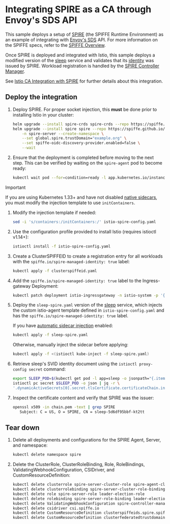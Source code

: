 # Integrating SPIRE as a CA through Envoy's SDS API

This sample deploys a setup of [SPIRE](https://github.com/spiffe/spire) (the SPIFFE Runtime Environment) as an example of integrating with [Envoy's SDS](https://www.envoyproxy.io/docs/envoy/latest/configuration/security/secret) API. For more information
on the SPIFFE specs, refer to the [SPIFFE Overview](https://spiffe.io/docs/latest/spiffe-about/overview/).

Once SPIRE is deployed and integrated with Istio, this sample deploys a modified version of the [sleep](/samples/sleep/README.md) service and validates that its [identity](https://spiffe.io/docs/latest/spiffe-about/spiffe-concepts/#spiffe-verifiable-identity-document-svid) was issued by SPIRE. Workload registration is handled by the [SPIRE Controller Manager](https://github.com/spiffe/spire-controller-manager).

See [Istio CA Integration with SPIRE](https://istio.io/latest/docs/ops/integrations/spire) for further details about this integration.

## Deploy the integration

1. Deploy SPIRE. For proper socket injection, this **must** be done prior to installing Istio in your cluster:

    ```bash
    helm upgrade --install spire-crds spire-crds --repo https://spiffe.github.io/helm-charts-hardened/ --version 0.5.0
    helm upgrade --install spire spire --repo https://spiffe.github.io/helm-charts-hardened/  --version 0.24.0 \
        -n spire-server --create-namespace \
        --set global.spire.trustDomain="example.org" \
        --set spiffe-oidc-discovery-provider.enabled=false \
        --wait
    ```

1. Ensure that the deployment is completed before moving to the next step. This can be verified by waiting on the `spire-agent` pod to become ready:

   ```bash
   kubectl wait pod --for=condition=ready -l app.kubernetes.io/instance=spire -l app.kubernetes.io/name=agent -n spire-server
   ```

> [!IMPORTANT]
> If you are using Kubernetes 1.33+ and have not disabled [native sidecars](https://istio.io/latest/blog/2023/native-sidecars/),
> you must modify the injection template to use `initContainers`.

1. Modify the injection template if needed:

    ```bash
    sed -i 's/containers:/initContainers:/' istio-spire-config.yaml
    ```

1. Use the configuration profile provided to install Istio (requires istioctl v1.14+):

    ```bash
    istioctl install -f istio-spire-config.yaml
    ```

1. Create a ClusterSPIFFEID to create a registration entry for all workloads with the `spiffe.io/spire-managed-identity: true` label:

   ```bash
   kubectl apply -f clusterspiffeid.yaml
   ```

1. Add the `spiffe.io/spire-managed-identity: true` label to the Ingress-gateway Deployment:

   ```bash
   kubectl patch deployment istio-ingressgateway -n istio-system -p '{"spec":{"template":{"metadata":{"labels":{"spiffe.io/spire-managed-identity": "true"}}}}}'
   ```

1. Deploy the `sleep-spire.yaml` version of the [sleep](/samples/sleep/README.md) service, which injects the custom istio-agent template defined in `istio-spire-config.yaml` and has the `spiffe.io/spire-managed-identity: true` label.

   If you have [automatic sidecar injection](https://istio.io/docs/setup/additional-setup/sidecar-injection/#automatic-sidecar-injection) enabled:

   ```bash
   kubectl apply -f sleep-spire.yaml
   ```

   Otherwise, manually inject the sidecar before applying:

   ```bash
   kubectl apply -f <(istioctl kube-inject -f sleep-spire.yaml)
   ```

1. Retrieve sleep's SVID identity document using the `istioctl proxy-config secret` command:

   ```bash
   export SLEEP_POD=$(kubectl get pod -l app=sleep -o jsonpath="{.items[0].metadata.name}")
   istioctl pc secret $SLEEP_POD -o json | jq -r \
   '.dynamicActiveSecrets[0].secret.tlsCertificate.certificateChain.inlineBytes' | base64 --decode > chain.pem
   ```

1. Inspect the certificate content and verify that SPIRE was the issuer:

   ```bash
   openssl x509 -in chain.pem -text | grep SPIRE
      Subject: C = US, O = SPIRE, CN = sleep-5d6df95bbf-kt2tt
   ```

## Tear down

1.  Delete all deployments and configurations for the SPIRE Agent, Server, and namespace:

    ```bash
    kubectl delete namespace spire
    ```

1.  Delete the ClusterRole, ClusterRoleBinding, Role, RoleBindings, ValidatingWebhookConfiguration, CSIDriver, and CustomResourceDefinition:

    ```bash
    kubectl delete clusterrole spire-server-cluster-role spire-agent-cluster-role manager-role
    kubectl delete clusterrolebinding spire-server-cluster-role-binding spire-agent-cluster-role-binding manager-role-binding
    kubectl delete role spire-server-role leader-election-role
    kubectl delete rolebinding spire-server-role-binding leader-election-role-binding
    kubectl delete ValidatingWebhookConfiguration spire-controller-manager-webhook
    kubectl delete csidriver csi.spiffe.io
    kubectl delete CustomResourceDefinition clusterspiffeids.spire.spiffe.io
    kubectl delete CustomResourceDefinition clusterfederatedtrustdomains.spire.spiffe.io
    ```

